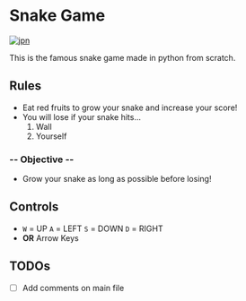 # Snake Game
[![jpn](https://img.shields.io/badge/lang-jpn-red.svg)](https://github.com/renm10/snake_game/blob/main/README-JP.md)

This is the famous snake game made in python from scratch.

## Rules
- Eat red fruits to grow your snake and increase your score!
- You will lose if your snake hits...
    1. Wall
    2. Yourself
### -- Objective --
- Grow your snake as long as possible before losing!

## Controls
- `W` = UP `A` = LEFT `S` = DOWN `D` = RIGHT
- **OR** Arrow Keys

## TODOs
- [ ] Add comments on main file





